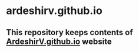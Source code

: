# ardeshirv.github.io
<h2>This repository keeps contents of <a target="_blank" href="https://ardeshirv.github.io/" alt="ArdeshirV Website on Github">ArdeshirV.github.io</a> website</h2>
